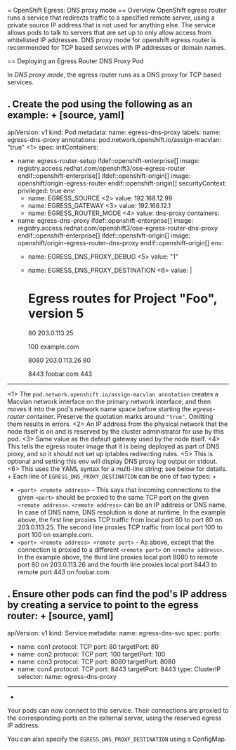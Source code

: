 = OpenShift Egress: DNS proxy mode
== Overview
OpenShift egress router runs a service that redirects traffic to a specified remote server, using a private source IP address that is not used for anything else.
The service allows pods to talk to servers that are set up to only allow access from whitelisted IP addresses.
DNS proxy mode for openshift egress router is recommended for TCP based services with IP addresses or domain names.

== Deploying an Egress Router DNS Proxy Pod

In _DNS proxy mode_, the egress router runs as a DNS proxy for TCP based services.

. Create the pod using the following as an example:
+
[source, yaml]
----
apiVersion: v1
kind: Pod
metadata:
  name: egress-dns-proxy
  labels:
    name: egress-dns-proxy
  annotations:
    pod.network.openshift.io/assign-macvlan: "true" <1>
spec:
  initContainers:
  - name: egress-router-setup
ifdef::openshift-enterprise[]
    image: registry.access.redhat.com/openshift3/ose-egress-router
endif::openshift-enterprise[]
ifdef::openshift-origin[]
    image: openshift/origin-egress-router
endif::openshift-origin[]
    securityContext:
      privileged: true
    env:
    - name: EGRESS_SOURCE <2>
      value: 192.168.12.99
    - name: EGRESS_GATEWAY <3>
      value: 192.168.12.1
    - name: EGRESS_ROUTER_MODE <4>
      value: dns-proxy
  containers:
  - name: egress-dns-proxy
ifdef::openshift-enterprise[]
    image: registry.access.redhat.com/openshift3/ose-egress-router-dns-proxy
endif::openshift-enterprise[]
ifdef::openshift-origin[]
    image: openshift/origin-egress-router-dns-proxy
endif::openshift-origin[]
    env:
    - name: EGRESS_DNS_PROXY_DEBUG <5>
      value: "1"
    - name: EGRESS_DNS_PROXY_DESTINATION <6>
      value: |
        # Egress routes for Project "Foo", version 5

        80  203.0.113.25

        100 example.com

        8080 203.0.113.26 80

        8443 foobar.com 443
----
<1> The `pod.network.openshift.io/assign-macvlan annotation` creates a Macvlan
network interface on the primary network interface, and then moves it into the
pod's network name space before starting the *egress-router* container. Preserve
the quotation marks around `"true"`. Omitting them results in errors.
<2> An IP address from the physical network that the node itself is on and is
reserved by the cluster administrator for use by this pod.
<3> Same value as the default gateway used by the node itself.
<4> This tells the egress router image that it is being deployed as
part of DNS proxy, and so it should not set up iptables
redirecting rules.
<5> This is optional and setting this env will display DNS proxy log output on stdout.
<6> This uses the YAML syntax for a multi-line string; see below for
details.
+
Each line of `EGRESS_DNS_PROXY_DESTINATION` can be one of two types:
+
- `<port> <remote address>` - This says that incoming
connections to the given `<port>` should be proxied to the same
TCP port on the given `<remote address>`. `<remote address>` can be an IP address or DNS name.
In case of DNS name, DNS resolution is done at runtime.
In the example above, the first line proxies TCP traffic from
local port 80 to port 80 on 203.0.113.25. The second line proxies TCP traffic from
local port 100 to port 100 on example.com.
- `<port> <remote address> <remote port>` - As above, except
that the connection is proxied to a different `<remote port>` on
`<remote address>`. In the example above, the third line
proxies local port 8080 to remote port 80 on 203.0.113.26 and the fourth line
proxies local port 8443 to remote port 443 on foobar.com.

. Ensure other pods can find the pod's IP address by creating a service to point to the egress router:
+
[source, yaml]
----
apiVersion: v1
kind: Service
metadata:
  name: egress-dns-svc
spec:
  ports:
  - name: con1
    protocol: TCP
    port: 80
    targetPort: 80
  - name: con2
    protocol: TCP
    port: 100
    targetPort: 100
  - name: con3
    protocol: TCP
    port: 8080
    targetPort: 8080
  - name: con4
    protocol: TCP
    port: 8443
    targetPort: 8443
  type: ClusterIP
  selector:
    name: egress-dns-proxy
----
+
Your pods can now connect to this service. Their connections are proxied to
the corresponding ports on the external server, using the reserved egress IP
address.

You can also specify the `EGRESS_DNS_PROXY_DESTINATION` using a
ConfigMap.

